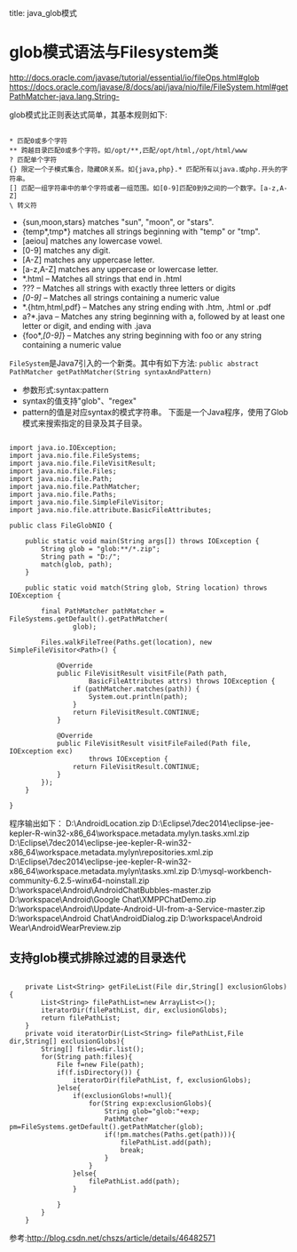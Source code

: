 title: java_glob模式 

#  glob模式语法与Filesystem类 
http://docs.oracle.com/javase/tutorial/essential/io/fileOps.html#glob
https://docs.oracle.com/javase/8/docs/api/java/nio/file/FileSystem.html#getPathMatcher-java.lang.String-

glob模式比正则表达式简单，其基本规则如下:
```

* 匹配0或多个字符
** 跨越目录匹配0或多个字符。如/opt/**,匹配/opt/html,/opt/html/www
? 匹配单个字符
{} 限定一个子模式集合，隐藏OR关系。如{java,php}.* 匹配所有以java.或php.开头的字符串。
[] 匹配一组字符串中的单个字符或者一组范围。如[0-9]匹配0到9之间的一个数字。[a-z,A-Z]
\ 转义符

```
  * {sun,moon,stars} matches "sun", "moon", or "stars".
  * {temp*,tmp*} matches all strings beginning with "temp" or "tmp".
  * [aeiou] matches any lowercase vowel.
  * [0-9] matches any digit.
  * [A-Z] matches any uppercase letter.
  * [a-z,A-Z] matches any uppercase or lowercase letter.
  * *.html – Matches all strings that end in .html
  * ??? – Matches all strings with exactly three letters or digits
  * *[0-9]* – Matches all strings containing a numeric value
  * *.{htm,html,pdf} – Matches any string ending with .htm, .html or .pdf
  * a?*.java – Matches any string beginning with a, followed by at least one letter or digit, and ending with .java
  * {foo*,*[0-9]*} – Matches any string beginning with foo or any string containing a numeric value


` FileSystem `是Java7引入的一个新类。其中有如下方法:
` public abstract PathMatcher getPathMatcher(String syntaxAndPattern) `
  * 参数形式:syntax:pattern
  * syntax的值支持"glob"、"regex"
  * pattern的值是对应syntax的模式字符串。
下面是一个Java程序，使用了Glob模式来搜索指定的目录及其子目录。
```

import java.io.IOException;
import java.nio.file.FileSystems;
import java.nio.file.FileVisitResult;
import java.nio.file.Files;
import java.nio.file.Path;
import java.nio.file.PathMatcher;
import java.nio.file.Paths;
import java.nio.file.SimpleFileVisitor;
import java.nio.file.attribute.BasicFileAttributes;

public class FileGlobNIO {

    public static void main(String args[]) throws IOException {
        String glob = "glob:**/*.zip";
        String path = "D:/";
        match(glob, path);
    }

    public static void match(String glob, String location) throws IOException {

        final PathMatcher pathMatcher = FileSystems.getDefault().getPathMatcher(
                glob);

        Files.walkFileTree(Paths.get(location), new SimpleFileVisitor<Path>() {

            @Override
            public FileVisitResult visitFile(Path path,
                    BasicFileAttributes attrs) throws IOException {
                if (pathMatcher.matches(path)) {
                    System.out.println(path);
                }
                return FileVisitResult.CONTINUE;
            }

            @Override
            public FileVisitResult visitFileFailed(Path file, IOException exc)
                    throws IOException {
                return FileVisitResult.CONTINUE;
            }
        });
    }

}

```
程序输出如下：
D:\AndroidLocation.zip
D:\Eclipse\7dec2014\eclipse-jee-kepler-R-win32-x86_64\workspace\.metadata\.mylyn\.tasks.xml.zip
D:\Eclipse\7dec2014\eclipse-jee-kepler-R-win32-x86_64\workspace\.metadata\.mylyn\repositories.xml.zip
D:\Eclipse\7dec2014\eclipse-jee-kepler-R-win32-x86_64\workspace\.metadata\.mylyn\tasks.xml.zip
D:\mysql-workbench-community-6.2.5-winx64-noinstall.zip
D:\workspace\Android\AndroidChatBubbles-master.zip
D:\workspace\Android\Google Chat\XMPPChatDemo.zip
D:\workspace\Android\Update-Android-UI-from-a-Service-master.zip
D:\workspace\Android Chat\AndroidDialog.zip
D:\workspace\Android Wear\AndroidWearPreview.zip


##  支持glob模式排除过滤的目录迭代 
```

	private List<String> getFileList(File dir,String[] exclusionGlobs){
		List<String> filePathList=new ArrayList<>();
		iteratorDir(filePathList, dir, exclusionGlobs);
		return filePathList;
	}
	private void iteratorDir(List<String> filePathList,File dir,String[] exclusionGlobs){
		String[] files=dir.list();
		for(String path:files){
			File f=new File(path);
			if(f.isDirectory()) {
				iteratorDir(filePathList, f, exclusionGlobs);
			}else{
				if(exclusionGlobs!=null){
					for(String exp:exclusionGlobs){
						String glob="glob:"+exp;
						PathMatcher pm=FileSystems.getDefault().getPathMatcher(glob);
						if(!pm.matches(Paths.get(path))){
							filePathList.add(path);
							break;
						}
					}
				}else{
					filePathList.add(path);
				}
				
			}
		}
	}

```
参考:http://blog.csdn.net/chszs/article/details/46482571